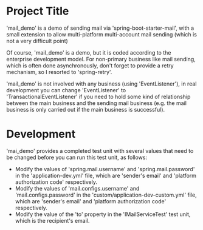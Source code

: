 # Project Title
'mail_demo' is a demo of sending mail via 'spring-boot-starter-mail', 
with a small extension to allow multi-platform multi-account mail sending (which is not a very difficult point)

Of course, 'mail_demo' is a demo, but it is coded according to the enterprise development model. 
For non-primary business like mail sending, which is often done asynchronously, don't forget to provide a retry mechanism, so I resorted to 'spring-retry'.

'mail_demo' is not involved with any business (using 'EventListener'), 
in real development you can change 'EventListener' to 'TransactionalEventListener' if you need to hold some kind of relationship between the main business and the sending mail business (e.g. the mail business is only carried out if the main business is successful).

# Development
'mai_demo' provides a completed test unit with several values that need to be changed before you can run this test unit, as follows:

* Modify the values of 'spring.mail.username' and 'spring.mail.password' in the 'application-dev.yml' file, which are 'sender's email' and 'platform authorization code' respectively.
* Modify the values of 'mail.configs.username' and 'mail.configs.password' in the 'custom/application-dev-custom.yml' file, which are 'sender's email' and 'platform authorization code' respectively.
* Modify the value of the 'to' property in the 'IMailServiceTest' test unit, which is the recipient's email.